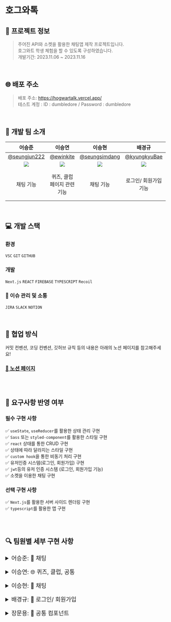# 호그와톡

## 💁 프로젝트 정보

> 주어진 API와 소켓을 활용한 채팅앱 제작 프로젝트입니다. <br>
> 호그와트 학생 체험을 할 수 있도록 구성하였습니다. <br>
> 개발기간: 2023.11.06 ~ 2023.11.16
> <br>

<br>

## 🌐 배포 주소

> 배포 주소: https://hogwartalk.vercel.app/ <br>
> 테스트 계정 : ID : dumbledore / Password : dumbledore
> <br>

<br>

## 🚖 개발 팀 소개

|                          어승준                           |                           이승연                           |                          이승현                           |                           배경규                           |                          장문용                           |
| :-------------------------------------------------------: | :--------------------------------------------------------: | :-------------------------------------------------------: | :--------------------------------------------------------: | :-------------------------------------------------------: |
|      [@seungjun222](https://github.com/seungjun222)       |          [@ewinkite](https://github.com/ewinkite)          |     [@seungsimdang](https://github.com/seungsimdang)      |       [@kyungkyuBae](https://github.com/kyungkyuBae)       |          [@moonyah](https://github.com/moonyah)           |
| ![](https://avatars.githubusercontent.com/u/39702832?v=4) | ![](https://avatars.githubusercontent.com/u/139189610?v=4) | ![](https://avatars.githubusercontent.com/u/93538221?v=4) | ![](https://avatars.githubusercontent.com/u/131759810?v=4) | ![](https://avatars.githubusercontent.com/u/51106050?v=4) |
|                         채팅 기능                         |                퀴즈, 클럽 페이지 관련 기능                 |                         채팅 기능                         |                   로그인/ 회원가입 기능                    |        공통 컴포넌트(헤더 - 마이페이지, 친구 목록)        |

<br>

## 💻 개발 스택

### 환경

`VSC` `GIT` `GITHUB`

### 개발

`Next.js` `REACT` `FIREBASE` `TYPESCRIPT` `Recoil`

### 🌙 이슈 관리 및 소통

`JIRA` `SLACK` `NOTION`

<br/>

## 🤝 협업 방식

커밋 컨벤션, 코딩 컨벤션, 깃허브 규칙 등의 내용은 아래의 노션 페이지를 참고해주세요! </br>

### [🔗 노션 페이지](https://www.notion.so/I-am-2-bb6a5448abf64a9bb941c8e98bef31f2?pvs=4) </br>

<br/>
<br/>

## 🤝 요구사항 반영 여부

### 필수 구현 사항

✅ `useState`, `useReducer`를 활용한 상태 관리 구현 <br/>
✅ `Sass` 또는 `styled-component`를 활용한 스타일 구현 <br/>
✅ `react` 상태를 통한 CRUD 구현 <br/>
✅ 상태에 따라 달라지는 스타일 구현 <br/>
✅ `custom hook`을 통한 비동기 처리 구현 <br/>
✅ 유저인증 시스템(로그인, 회원가입) 구현 <br/>
✅ `jwt`등의 유저 인증 시스템 (로그인, 회원가입 기능) <br/>
✅ 소켓을 이용한 채팅 구현 <br/>

### 선택 구현 사항

✅ `Next.js`를 활용한 서버 사이드 렌더링 구현 <br/>
✅ `typescript`를 활용한 앱 구현

<br/>
<br/>

## 🔍 팀원별 세부 구현 사항

<details>
<summary style="font-size: 18px">어승준: 💬 채팅</summary>
<div markdown="1">

![image](https://github.com/KDT1-FE/Y_FE_Toy2/assets/39702832/13264393-9f03-4f52-b7ec-a4a65d8f1817)

### 1. 실시간 채팅

```
💡 소켓 연결을 통해 실시간 채팅을 할 수 있습니다. 클라이언트 화면 높이를 계산해 스크롤 맨 밑으로 이동 가능합니다.
```

### 2. 클럽 채팅방 생성 동적라우팅

```
💡 Next.js 동적라우팅을 통해 클럽 채팅방 생성 시, id, name값을 쿼리파라미터로 넘겨 정보에 맞게 페이지 렌더링을 시켜줍니다.
```

### 3. 내가 참여중인 대화방

```
💡 내가 참여중인 대화방을 보여줍니다. Polling 방식을 통해 latestMessages를 5초마다 업데이트 해줍니다.
```

</div>
</details>

<br>

<details>
<summary style="font-size: 18px"> 이승연: 🌐 퀴즈, 클럽, 공통</summary>
<div markdown="1">

### 1. 기숙사 배정 퀴즈 페이지 (회원가입)

#### 시나리오에 따른 기숙사 배정 로직 구현

![1퀴즈](https://github.com/Iam2Jo/Hogwartalk/assets/139189610/700a2eda-905e-4e08-9921-4085c59fcc94)

```
💡 시나리오에 따라 답변을 클릭하면 점수가 누적되며, 이에 따른 기숙사 배정이 이루어집니다.
문항별 선택한 답변 정보를 저장하여 이전/다음 이동시에도 답변이 유지됩니다.
```

### 2. 클럽 페이지

#### 채팅방 목록 조회

![3채팅방목록조회](https://github.com/Iam2Jo/Hogwartalk/assets/139189610/e5757be6-5b08-4240-95ac-4ae671b0a504)

```
💡 네 개의 기숙사 채팅방을 제외한 모든 채팅방을 불러옵니다.
이때 update 일시를 기준, 최신순으로 정렬되어 노출됩니다.
로그인한 사용자가 참여중인 채팅방의 경우 개별적으로 표기합니다.
```

#### 채팅방 생성

![4채팅방생성](https://github.com/Iam2Jo/Hogwartalk/assets/139189610/39f42276-9339-496e-88a1-794f95097996)

```
💡 새로운 채팅방을 생성하며, 생성이 완료되면 해당되는 채팅방으로 이동합니다.
제목은 필수값이며 채팅방 공개 여부 설정에 따라 목록 조회가 업데이트 됩니다.
```

#### 채팅방 참여

![5채팅방참여](https://github.com/Iam2Jo/Hogwartalk/assets/139189610/dee4cf96-696c-438d-9ca6-378a68096c93)

```
💡 현재 참여중인 채팅방의 경우 바로 해당되는 채팅방으로 이동하며,
참여중이지 않은 채팅방의 경우 참여 여부를 묻는 다이얼로그가 노출됩니다.
```

### 3. 공통

#### 로딩 페이지

![2클럽로딩](https://github.com/Iam2Jo/Hogwartalk/assets/139189610/d592854e-93a4-4f67-908d-e11e740f0bc3)

```
💡 API 호출 중 로딩 페이지가 노출됩니다.
```

#### BGM(헤더)

![6BGM](https://github.com/Iam2Jo/Hogwartalk/assets/139189610/9ad95e5a-1ee6-4a75-b7a0-640e478cb3cb)

```
💡 홈페이지 최초 진입 후 특정 영역을 클릭시 BGM이 재생됩니다.
헤더에서 아이콘을 통해 제어가 가능하며, 경로 이동되어도 재생 상태가 유지됩니다.
```

</div>
</details>

<br>

<details>
<summary style="font-size: 18px">이승현: 💬 채팅</summary>
<div markdown="1">

### 1. 기숙사 선택 페이지

![image](https://github.com/Iam2Jo/Hogwartalk/assets/93538221/793c46ea-0812-427b-87fb-049892a3e15a)

```
💡 로그인 후에 처음으로 표시되는 페이지입니다.
사용자가 배정받은 기숙사 채팅방만 입장할 수 있으며, 가운데의 클럽 로고를 누르면 클럽 페이지로 이동합니다.
```

### 2. 채팅방

#### 채팅방 헤더

![image](https://github.com/Iam2Jo/Hogwartalk/assets/93538221/655c3117-7a5d-4ade-8119-7d71b21ad953)

```
💡 채팅방에 참여, 초대를 받아 현재 채팅방의 제목과 인원수가 표시됩니다.
노란 뱃지를 눌러 사용자를 초대할 수 있으며 더보기 버튼을 눌러 채팅방 정보를 보거나 채팅방에서 나갈 수 있습니다.
```

### 채팅방 초대 모달

![image](https://github.com/Iam2Jo/Hogwartalk/assets/93538221/7537f8f5-7b24-4890-8a85-325839aa3869)

```
💡 기숙사 채팅방을 제외한 모든 클럽 채팅방에서 사용자를 초대할 수 있습니다.
현재 채팅방에 참여하고있는 사람을 제외한 모든 사용자가 보여지며, 사용자의 프로필 사진, 닉네임, 기숙사 정보가 표시됩니다.
```

### 채팅방 정보 모달

![image](https://github.com/Iam2Jo/Hogwartalk/assets/93538221/24e8b607-a11c-477b-82da-8f0d1c0b6322)

```
💡 현재 채팅방의 정보를 보여줍니다.
채팅방 제목, 인원수, 호스트 이름, 채팅방 개설일, 참여자 목록을 확인할 수 있습니다.
```

</div>
</details>

<br>

<details>
<summary style="font-size: 18px">배경규: 🔑 로그인/ 회원가입</summary>
<div markdown="1">

### 로그인시 Jwt토큰 발급하여 쿠키에 저장

![login__token](https://github.com/Iam2Jo/Hogwartalk/assets/131759810/1189bbec-8ef0-4503-80df-065f3bcebb4f)

```
토큰은 액세스 토큰,리프레시 토큰
```

### 회원가입

![signup](https://github.com/Iam2Jo/Hogwartalk/assets/131759810/1636bc0c-e2f4-4fc8-9569-410d1a858f15)

```
제공된 api의 이미지 용량이슈 때문에 타db를 사용하여 이미지를 저장하고 url사용
회원가입시 빈칸 있는지 유효성 검사
중복된 아이디가 있는지 체크
퀴즈를 보러가도 회원가입 폼 상태저장
```

### 모든 페이지에서 액세스 토큰 만료시 재발급

![Retoken](https://github.com/Iam2Jo/Hogwartalk/assets/131759810/c6ff8f25-a3e8-4316-a310-9a415e0feb94)

```
모든 페이지에서 액세스토큰 만료시 axios 요청 가로채서 인터셉터로 액세스토큰을 재발급 하는 로직구현
```

### 권한 없을 시(리프레시 토큰x) 로그인 페이지 유도

![로그인페이지유도](https://github.com/Iam2Jo/Hogwartalk/assets/131759810/69885ba8-189e-41e6-908b-0ebaccacdc68)

```
로그인 페이지 유도
```

</div>
</details>

<br>

<details>
<summary style="font-size: 18px">장문용: 📑 공통 컴포넌트</summary>
<div markdown="1">

### 1. 헤더 제작

![header](https://github.com/Iam2Jo/Hogwartalk/assets/51106050/f4dd96b1-1981-4f11-bd17-e5cf37d43263)

```
💡각 아이콘은 클릭 및 토글 상태에 따라 스타일이 변합니다.
```

### 2. 마이페이지 토글

> `MyPageToggle` 컴포넌트는 사용자의 프로필 정보를 표시하고 편집하는 기능을 제공하는 사이드바입니다.

#### 로그인된 사용자 정보 표시

![mypage_1](https://github.com/Iam2Jo/Hogwartalk/assets/51106050/41119e59-e530-48f9-9682-391e1f02f35b)

```
💡쿠키에 저장된 accessToken을 사용해 이름을 가져오고 Firebase Storage에서 프로필 이미지, Firebase Database에서 기숙사 정보를 가져옵니다.
```

#### 로그인된 사용자 정보 편집하기

![mypage_2](https://github.com/Iam2Jo/Hogwartalk/assets/51106050/96977b8c-3e4a-4c19-9431-04d58921d70d)

```
💡사용자가 편집 모드로 전환하면 이름, 기숙사, 프로필 이미지를 변경할 수 있습니다. 각 변경 사항은 제공된 서버와 Firebase에 업데이트됩니다.
```

### 3. 친구목록 토글

> `FriendSearchToggle` 컴포넌트는 친구를 검색하고 확인하는 역할을 하는 사이드바입니다.

#### 사용자 목록 출력 (이름, 기숙사 정보, 접속 유무 표시)

![userlist](https://github.com/Iam2Jo/Hogwartalk/assets/51106050/d17fc752-577b-4aa6-b4d5-c85530dd742b)

```
💡 서버와 소켓 통신을 통해 전체 유저와 접속 중인 유저 정보를 가져와, 각 사용자의 접속 상태를 실시간으로 표시합니다. Firebase 데이터베이스에서는 사용자의 기숙사 정보를 가져옵니다.

화면에는 각 사용자의 프로필 이미지, 이름, 학급, 그리고 실시간으로 변하는 접속 상태가 표시됩니다. 사용자의 기숙사 정보도 표시되며, 데이터는 계속해서 업데이트되어 화면에 실시간으로 반영됩니다.
```

### 4. 로그아웃

#### 페이지 이동 & 쿠키 삭제

![logout](https://github.com/Iam2Jo/Hogwartalk/assets/51106050/096e3ecc-ff3c-44c8-ab73-a65667a4bd48)

```
💡로그아웃 버튼을 누르면 로그인 페이지로 이동하고 js-cookie 라이브러리를 사용하여 'accessToken'과 'refreshToken' 쿠키를 삭제하여 로그아웃을 수행합니다.
```

</div>
</details>

<br>
